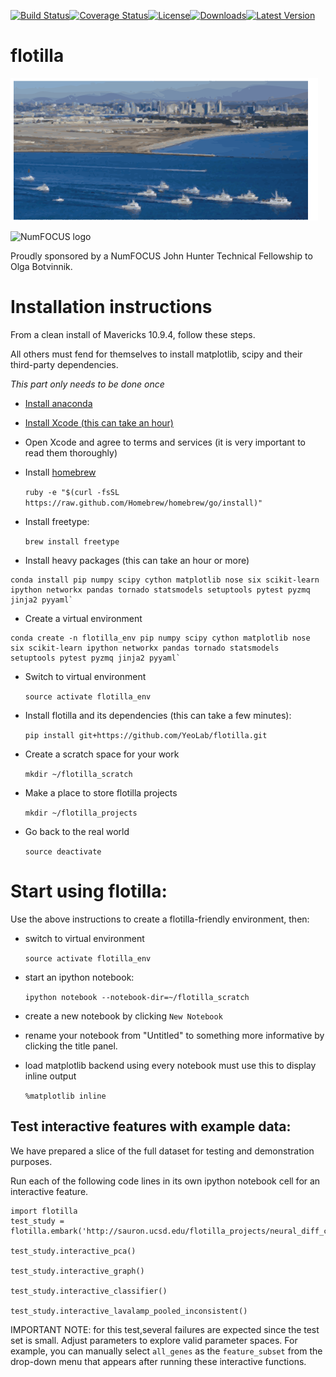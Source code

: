 [![Build Status](https://travis-ci.org/YeoLab/flotilla.svg?branch=master)](https://travis-ci.org/YeoLab/flotilla)[![Coverage Status](https://img.shields.io/coveralls/YeoLab/flotilla.svg)](https://coveralls.io/r/YeoLab/flotilla?branch=master)[![License](https://pypip.in/license/flotilla/badge.svg)](https://pypi.python.org/pypi/flotilla/)[![Downloads](https://pypip.in/download/flotilla/badge.svg)](https://pypi.python.org/pypi/flotilla/)[![Latest Version](https://pypip.in/version/flotilla/badge.svg)](https://pypi.python.org/pypi/flotilla/)

flotilla
========

![flotilla Logo](flotilla.png)

![NumFOCUS logo](http://numfocus.org/theme/img/numfocus_logo.png)

Proudly sponsored by a NumFOCUS John Hunter Technical Fellowship to Olga
Botvinnik.

Installation instructions
=========================

From a clean install of Mavericks 10.9.4, follow these steps.

All others must fend for themselves to install matplotlib, scipy and their third-party dependencies.

 *This part only needs to be done once*

 * [Install anaconda](https://store.continuum.io/cshop/anaconda/)
 * [Install Xcode (this can take an hour)](https://itunes.apple.com/us/app/xcode/id497799835?mt=12)
 * Open Xcode and agree to terms and services (it is very important to read them thoroughly)
 * Install [homebrew](http://brew.sh/)


    `ruby -e "$(curl -fsSL https://raw.github.com/Homebrew/homebrew/go/install)"`


 * Install freetype:


    `brew install freetype`


 * Install heavy packages (this can take an hour or more)

```
conda install pip numpy scipy cython matplotlib nose six scikit-learn ipython networkx pandas tornado statsmodels setuptools pytest pyzmq jinja2 pyyaml`
```

 * Create a virtual environment
```
conda create -n flotilla_env pip numpy scipy cython matplotlib nose six scikit-learn ipython networkx pandas tornado statsmodels setuptools pytest pyzmq jinja2 pyyaml`
```

 * Switch to virtual environment


    `source activate flotilla_env`


 * Install flotilla and its dependencies (this can take a few minutes):


    `pip install git+https://github.com/YeoLab/flotilla.git`


 * Create a scratch space for your work


    `mkdir ~/flotilla_scratch`


 * Make a place to store flotilla projects


    `mkdir ~/flotilla_projects`


 * Go back to the real world

    `source deactivate`


Start using flotilla:
=====================

 Use the above instructions to create a flotilla-friendly environment, then:


 * switch to virtual environment


    `source activate flotilla_env`


 * start an ipython notebook:


    `ipython notebook --notebook-dir=~/flotilla_scratch`


 * create a new notebook by clicking `New Notebook`
 * rename your notebook from "Untitled" to something more informative by clicking the title panel.
 * load matplotlib backend using every notebook must use this to display inline output


    `%matplotlib inline`

Test interactive features with example data:
------------

We have prepared a slice of the full dataset for testing and demonstration purposes.

Run each of the following code lines in its own ipython notebook cell for an interactive feature.

    import flotilla
    test_study = flotilla.embark('http://sauron.ucsd.edu/flotilla_projects/neural_diff_chr22/datapackage.json')

    test_study.interactive_pca()

    test_study.interactive_graph()

    test_study.interactive_classifier()

    test_study.interactive_lavalamp_pooled_inconsistent()

IMPORTANT NOTE: for this test,several failures are expected since the test set is small.
Adjust parameters to explore valid parameter spaces.
For example, you can manually select `all_genes` as the `feature_subset`
from the drop-down menu that appears after running these interactive functions.



